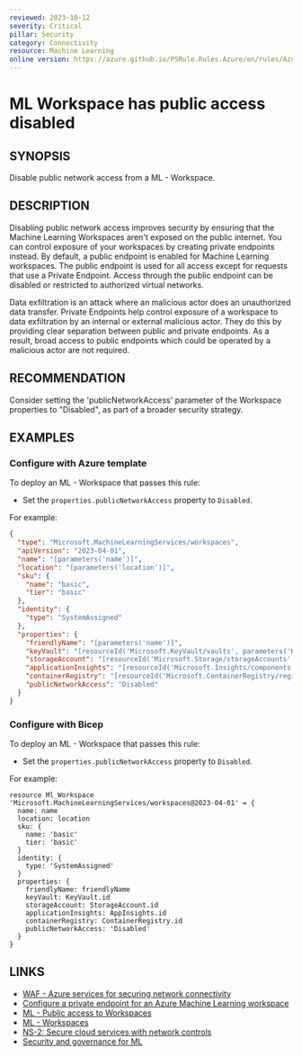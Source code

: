 ```yaml
---
reviewed: 2023-10-12
severity: Critical
pillar: Security
category: Connectivity
resource: Machine Learning
online version: https://azure.github.io/PSRule.Rules.Azure/en/rules/Azure.ML.WrkspPublicAccess/
---
```


# ML Workspace has public access disabled

## SYNOPSIS

Disable public network access from a ML - Workspace.

## DESCRIPTION

Disabling public network access improves security by ensuring that the Machine Learning Workspaces aren't exposed on the public internet.
You can control exposure of your workspaces by creating private endpoints instead.
By default, a public endpoint is enabled for Machine Learning workspaces.
The public endpoint is used for all access except for requests that use a Private Endpoint.
Access through the public endpoint can be disabled or restricted to authorized virtual networks.

Data exfiltration is an attack where an malicious actor does an unauthorized data transfer.
Private Endpoints help control exposure of a workspace to data exfiltration by an internal or external malicious actor.
They do this by providing clear separation between public and private endpoints.
As a result, broad access to public endpoints which could be operated by a malicious actor are not required.
## RECOMMENDATION

Consider setting the 'publicNetworkAccess' parameter of the Workspace properties to "Disabled", as part of a broader security strategy.

## EXAMPLES

### Configure with Azure template

To deploy an ML - Workspace that passes this rule:

- Set the `properties.publicNetworkAccess` property to `Disabled`.

For example:

```json
{
  "type": "Microsoft.MachineLearningServices/workspaces",
  "apiVersion": "2023-04-01",
  "name": "[parameters('name')]",
  "location": "[parameters('location')]",
  "sku": {
    "name": "basic",
    "tier": "basic"
  },
  "identity": {
    "type": "SystemAssigned"
  },
  "properties": {
    "friendlyName": "[parameters('name')]",
    "keyVault": "[resourceId('Microsoft.KeyVault/vaults', parameters('KeyVaultName'))]",
    "storageAccount": "[resourceId('Microsoft.Storage/storageAccounts', parameters('StorageAccountName'))]",
    "applicationInsights": "[resourceId('Microsoft.Insights/components', parameters('AppInsightsName'))]",
    "containerRegistry": "[resourceId('Microsoft.ContainerRegistry/registries', parameters('ContainerRegistryName'))]",
    "publicNetworkAccess": "Disabled"
  }
}
```

### Configure with Bicep

To deploy an ML - Workspace that passes this rule:

- Set the `properties.publicNetworkAccess` property to `Disabled`.

For example:

```bicep
resource Ml_Workspace 'Microsoft.MachineLearningServices/workspaces@2023-04-01' = {
  name: name
  location: location
  sku: {
    name: 'basic'
    tier: 'basic'
  }
  identity: {
    type: 'SystemAssigned'
  }
  properties: {
    friendlyName: friendlyName
    keyVault: KeyVault.id
    storageAccount: StorageAccount.id
    applicationInsights: AppInsights.id
    containerRegistry: ContainerRegistry.id
    publicNetworkAccess: 'Disabled'
  }
}
```

## LINKS

- [WAF - Azure services for securing network connectivity](https://learn.microsoft.com/azure/well-architected/security/design-network-connectivity)
- [Configure a private endpoint for an Azure Machine Learning workspace](https://learn.microsoft.com/azure/machine-learning/how-to-configure-private-link?view=azureml-api-2&tabs=cli)
- [ML - Public access to Workspaces](https://learn.microsoft.com/azure/machine-learning/how-to-secure-workspace-vnet?view=azureml-api-2&tabs=required%2Cpe%2Ccli#public-access-to-workspace)
- [ML - Workspaces](https://learn.microsoft.com/azure/templates/microsoft.machinelearningservices/workspaces?pivots=deployment-language-bicep#workspaceproperties)
- [NS-2: Secure cloud services with network controls](https://learn.microsoft.com/security/benchmark/azure/baselines/machine-learning-service-security-baseline#ns-2-secure-cloud-services-with-network-controls)
- [Security and governance for ML](https://learn.microsoft.com/azure/machine-learning/concept-enterprise-security?view=azureml-api-2)
